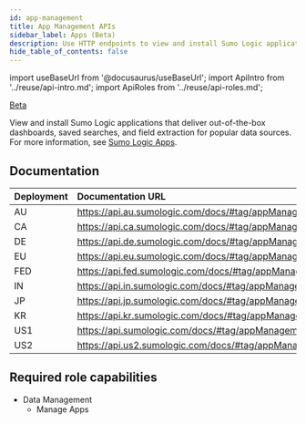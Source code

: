 ```yaml
---
id: app-management
title: App Management APIs
sidebar_label: Apps (Beta)
description: Use HTTP endpoints to view and install Sumo Logic applications that deliver out-of-the-box dashboards, saved searches, and field extraction for popular data sources.
hide_table_of_contents: false
---
```


import useBaseUrl from '@docusaurus/useBaseUrl';
import ApiIntro from '../reuse/api-intro.md';
import ApiRoles from '../reuse/api-roles.md';

<p> <a href="/docs/beta"><span className="beta">Beta</span></a> </p>

View and install Sumo Logic applications that deliver out-of-the-box dashboards, saved searches, and field extraction for popular data sources. For more information, see [Sumo Logic Apps](/docs/integrations).

## Documentation

<ApiIntro/>

| Deployment | Documentation URL                                         |
|:------------|:-----------------------------------------------------------|
| AU         | https://api.au.sumologic.com/docs/#tag/appManagement  |
| CA         | https://api.ca.sumologic.com/docs/#tag/appManagement  |
| DE         | https://api.de.sumologic.com/docs/#tag/appManagement  |
| EU         | https://api.eu.sumologic.com/docs/#tag/appManagement  |
| FED        | https://api.fed.sumologic.com/docs/#tag/appManagement |
| IN         | https://api.in.sumologic.com/docs/#tag/appManagement  |
| JP         | https://api.jp.sumologic.com/docs/#tag/appManagement  |
| KR         | https://api.kr.sumologic.com/docs/#tag/appManagement  |
| US1        | https://api.sumologic.com/docs/#tag/appManagement     |
| US2        | https://api.us2.sumologic.com/docs/#tag/appManagement |

## Required role capabilities

<ApiRoles/>

* Data Management
    * Manage Apps
